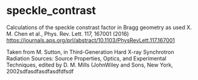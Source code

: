 # speckle_contrast

Calculations of the speckle constrast factor in Bragg geometry as used 
X. M. Chen et al., Phys. Rev. Lett. 117, 167001 (2016)
https://journals.aps.org/prl/abstract/10.1103/PhysRevLett.117.167001

Taken from 
M. Sutton, in Third-Generation Hard X-ray Synchrotron Radiation Sources: Source Properties, Optics, and Experimental Techniques, edited by D. M. Mills (JohnWiley and Sons, New York, 2002sdfasdfasdfasdfdfsdf
